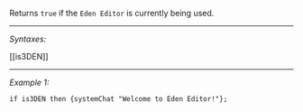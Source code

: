 Returns `true` if the `Eden Editor` is currently being used.


---
*Syntaxes:*

[[is3DEN]]

---
*Example 1:*

```sqf
if is3DEN then {systemChat "Welcome to Eden Editor!"};
```